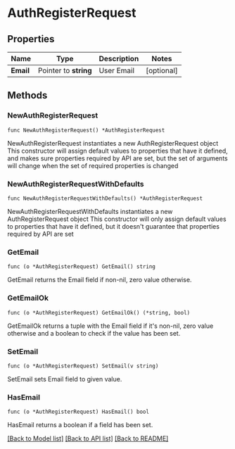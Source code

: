# AuthRegisterRequest

## Properties

Name | Type | Description | Notes
------------ | ------------- | ------------- | -------------
**Email** | Pointer to **string** | User Email | [optional] 

## Methods

### NewAuthRegisterRequest

`func NewAuthRegisterRequest() *AuthRegisterRequest`

NewAuthRegisterRequest instantiates a new AuthRegisterRequest object
This constructor will assign default values to properties that have it defined,
and makes sure properties required by API are set, but the set of arguments
will change when the set of required properties is changed

### NewAuthRegisterRequestWithDefaults

`func NewAuthRegisterRequestWithDefaults() *AuthRegisterRequest`

NewAuthRegisterRequestWithDefaults instantiates a new AuthRegisterRequest object
This constructor will only assign default values to properties that have it defined,
but it doesn't guarantee that properties required by API are set

### GetEmail

`func (o *AuthRegisterRequest) GetEmail() string`

GetEmail returns the Email field if non-nil, zero value otherwise.

### GetEmailOk

`func (o *AuthRegisterRequest) GetEmailOk() (*string, bool)`

GetEmailOk returns a tuple with the Email field if it's non-nil, zero value otherwise
and a boolean to check if the value has been set.

### SetEmail

`func (o *AuthRegisterRequest) SetEmail(v string)`

SetEmail sets Email field to given value.

### HasEmail

`func (o *AuthRegisterRequest) HasEmail() bool`

HasEmail returns a boolean if a field has been set.


[[Back to Model list]](../README.md#documentation-for-models) [[Back to API list]](../README.md#documentation-for-api-endpoints) [[Back to README]](../README.md)


